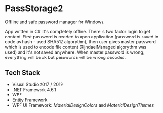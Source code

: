 # PassStorage2

Offline and safe password manager for Windows.

App written in C#. It's completely offline. There is two factor login to get content. First password is needed to open application (password is saved in code as hash - used SHA512 algorythm), then user gives master password which is used to encode file content (RijndaelManaged algorythm was used) and it's not saved anywhere. When master password is wrong, everything will be ok but passwords will be wrong decoded.

## Tech Stack
- Visual Studio 2017 / 2019
- .NET Framework 4.6.1
- WPF
- Entity Framework
- WPF UI Framework: _MaterialDesignColors_ and _MaterialDesignThemes_
